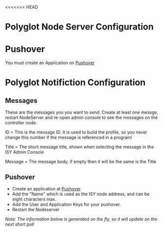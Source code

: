 
<<<<<<< HEAD
# Polyglot Node Server Configuration

<h1>Pushover</h1>

You must create an Application on <A href=https://pushover.net/api#registration>Pushover</A>

# Polyglot Notifiction Configuration

## Messages

These are the messages you you want to send.  Create at least one messge, restart NodeServer and re-open admin console to see the messages on the controller node.

ID = This is the message ID.  It is used to build the profile, so you never change this number if the message is referenced in a program!

Title = The short message title, shown when selecting the message in the ISY Admin Console

Message = The message body, if empty then it will be the same is the Title

## Pushover

- Create an application at [Pushover](https://pushover.net/api#registration)
- Add the "Name" which is used as the ISY node address, and can be eight characters max.
- Add the User and Application Keys for your pushover.
- Restart the Nodeserver

<i>Note: The information below is generated on the fly, so it will update on the next short poll</i>
